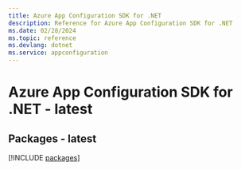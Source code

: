 ```yaml
---
title: Azure App Configuration SDK for .NET
description: Reference for Azure App Configuration SDK for .NET
ms.date: 02/28/2024
ms.topic: reference
ms.devlang: dotnet
ms.service: appconfiguration
---
```

# Azure App Configuration SDK for .NET - latest
## Packages - latest
[!INCLUDE [packages](app-configuration-index.md)]